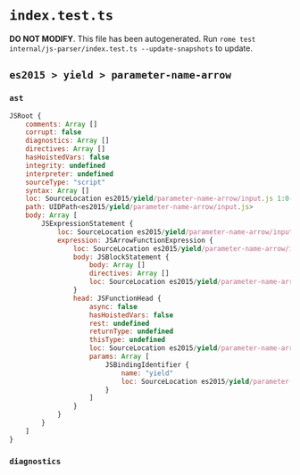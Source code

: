 # `index.test.ts`

**DO NOT MODIFY**. This file has been autogenerated. Run `rome test internal/js-parser/index.test.ts --update-snapshots` to update.

## `es2015 > yield > parameter-name-arrow`

### `ast`

```javascript
JSRoot {
	comments: Array []
	corrupt: false
	diagnostics: Array []
	directives: Array []
	hasHoistedVars: false
	integrity: undefined
	interpreter: undefined
	sourceType: "script"
	syntax: Array []
	loc: SourceLocation es2015/yield/parameter-name-arrow/input.js 1:0-1:13
	path: UIDPath<es2015/yield/parameter-name-arrow/input.js>
	body: Array [
		JSExpressionStatement {
			loc: SourceLocation es2015/yield/parameter-name-arrow/input.js 1:0-1:13
			expression: JSArrowFunctionExpression {
				loc: SourceLocation es2015/yield/parameter-name-arrow/input.js 1:0-1:13
				body: JSBlockStatement {
					body: Array []
					directives: Array []
					loc: SourceLocation es2015/yield/parameter-name-arrow/input.js 1:11-1:13
				}
				head: JSFunctionHead {
					async: false
					hasHoistedVars: false
					rest: undefined
					returnType: undefined
					thisType: undefined
					loc: SourceLocation es2015/yield/parameter-name-arrow/input.js 1:0-1:10
					params: Array [
						JSBindingIdentifier {
							name: "yield"
							loc: SourceLocation es2015/yield/parameter-name-arrow/input.js 1:1-1:6 (yield)
						}
					]
				}
			}
		}
	]
}
```

### `diagnostics`

```

```
